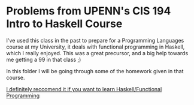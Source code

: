 Problems from UPENN's CIS 194 Intro to Haskell Course
=====================================================

I've used this class in the past to prepare for a Programming Languages course at my University, it deals with functional programming in Haskell, which I really enjoyed. This was a great precursor, and a big help towards me getting a 99 in that class ;)

In this folder I will be going through some of the homework given in that course.

[I definitely reccomend it if you want to learn Haskell/Functional Programming](http://www.seas.upenn.edu/~cis194/)